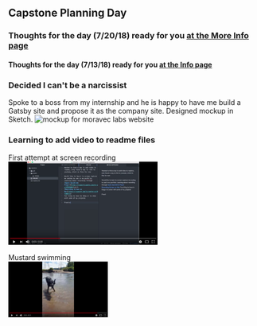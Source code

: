 ## Capstone Planning Day

### Thoughts for the day (7/20/18) ready for you [at the More Info page](/more-info.md)

#### Thoughts for the day (7/13/18) ready for you [at the Info page](/info.md)

### Decided I can't be a narcissist
Spoke to a boss from my internship and he is happy to have me build a Gatsby site and propose it as the company site. Designed mockup in Sketch.
<img src="./assets/moravec.png"
alt="mockup for moravec labs website" width="300"/></a>


### Learning to add video to readme files

First attempt at screen recording
</br>
<a href="https://www.youtube.com/watch?v=bWiWwJy_IQA" target="_blank">
<img src="./assets/screen.png"
alt="typing some quick words on screen" width="300"/></a>


Mustard swimming
</br>
<a href="https://www.youtube.com/watch?v=aCooNcA78yQ" target="_blank">
<img src="./assets/shake.png"
alt="a small Mustard guy" width="200"/></a>
